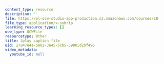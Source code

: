 ```yaml
---
content_type: resource
description: ''
file: https://ol-ocw-studio-app-production.s3.amazonaws.com/courses/18-06sc-linear-algebra-fall-2011/27847e4e58023e455cb559905d2bf496_pz3zyUO2gpM.srt
file_type: application/x-subrip
learning_resource_types: []
ocw_type: OCWFile
resourcetype: Other
title: 3play caption file
uid: 27847e4e-5802-3e45-5cb5-59905d2bf496
video_metadata:
  youtube_id: null
---
```

